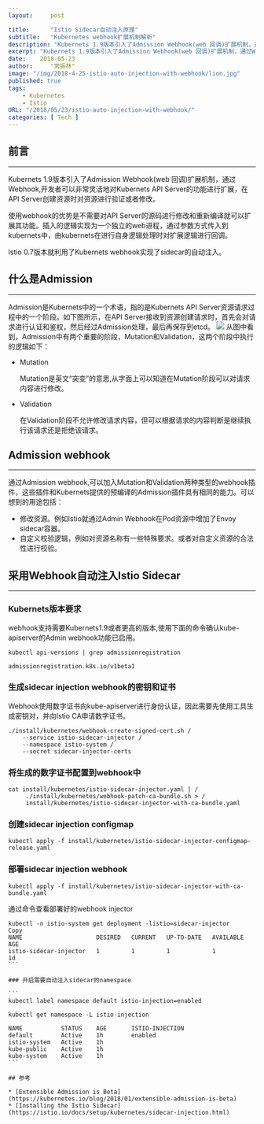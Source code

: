 ```yaml
---
layout:     post

title:      "Istio Sidecar自动注入原理"
subtitle:   "Kubernetes webhook扩展机制解析"
description: "Kubernets 1.9版本引入了Admission Webhook(web 回调)扩展机制，通过Webhook,开发者可以非常灵活地对Kubernets API Server的功能进行扩展，在API Server创建资源时对资源进行验证或者修改。 Istio 0.7版本就利用了Kubernets webhook实现了sidecar的自动注入。"
excerpt: "Kubernets 1.9版本引入了Admission Webhook(web 回调)扩展机制，通过Webhook,开发者可以非常灵活地对Kubernets API Server的功能进行扩展，在API Server创建资源时对资源进行验证或者修改。 Istio 0.7版本就利用了Kubernets webhook实现了sidecar的自动注入。"
date:    2018-05-23
author:     "常振林"
image: "/img/2018-4-25-istio-auto-injection-with-webhook/lion.jpg"
published: true 
tags:
    - Kubernetes
    - Istio
URL: "/2018/05/23/istio-auto-injection-with-webhook/"
categories: [ Tech ]
---
```


## 前言
- - -
Kubernets 1.9版本引入了Admission Webhook(web 回调)扩展机制，通过Webhook,开发者可以非常灵活地对Kubernets API Server的功能进行扩展，在API Server创建资源时对资源进行验证或者修改。

使用webhook的优势是不需要对API Server的源码进行修改和重新编译就可以扩展其功能。插入的逻辑实现为一个独立的web进程，通过参数方式传入到kubernets中，由kubernets在进行自身逻辑处理时对扩展逻辑进行回调。

Istio 0.7版本就利用了Kubernets webhook实现了sidecar的自动注入。
<!--more-->
## 什么是Admission
---
Admission是Kubernets中的一个术语，指的是Kubernets API Server资源请求过程中的一个阶段。如下图所示，在API Server接收到资源创建请求时，首先会对请求进行认证和鉴权，然后经过Admission处理，最后再保存到etcd。 
![](/img/2018-4-25-istio-auto-injection-with-webhook/admission-phase.png)
从图中看到，Admission中有两个重要的阶段，Mutation和Validation，这两个阶段中执行的逻辑如下：
* Mutation
  
  Mutation是英文“突变”的意思,从字面上可以知道在Mutation阶段可以对请求内容进行修改。
* Validation

  在Validation阶段不允许修改请求内容，但可以根据请求的内容判断是继续执行该请求还是拒绝该请求。

## Admission webhook
---
通过Admission webhook,可以加入Mutation和Validation两种类型的webhook插件，这些插件和Kubernets提供的预编译的Admission插件具有相同的能力。可以想到的用途包括：
* 修改资源。例如Istio就通过Admin Webhook在Pod资源中增加了Envoy sidecar容器。
* 自定义校验逻辑，例如对资源名称有一些特殊要求。或者对自定义资源的合法性进行校验。

## 采用Webhook自动注入Istio Sidecar
---
### Kubernets版本要求
webhook支持需要Kubernets1.9或者更高的版本,使用下面的命令确认kube-apiserver的Admin webhook功能已启用。

```
kubectl api-versions | grep admissionregistration

admissionregistration.k8s.io/v1beta1
```
### 生成sidecar injection webhook的密钥和证书
Webhook使用数字证书向kube-apiserver进行身份认证，因此需要先使用工具生成密钥对，并向Istio CA申请数字证书。

```
./install/kubernetes/webhook-create-signed-cert.sh /
    --service istio-sidecar-injector /
    --namespace istio-system /
    --secret sidecar-injector-certs
```

### 将生成的数字证书配置到webhook中

```
cat install/kubernetes/istio-sidecar-injector.yaml | /
     ./install/kubernetes/webhook-patch-ca-bundle.sh > /
     install/kubernetes/istio-sidecar-injector-with-ca-bundle.yaml
```

### 创建sidecar injection configmap

```
kubectl apply -f install/kubernetes/istio-sidecar-injector-configmap-release.yaml
```

### 部署sidecar injection webhook

```
kubectl apply -f install/kubernetes/istio-sidecar-injector-with-ca-bundle.yaml
```

通过命令查看部署好的webhook injector

````
kubectl -n istio-system get deployment -listio=sidecar-injector
Copy
NAME                     DESIRED   CURRENT   UP-TO-DATE   AVAILABLE   AGE
istio-sidecar-injector   1         1         1            1           1d
```

### 开启需要自动注入sidecar的namespace 

```
kubectl label namespace default istio-injection=enabled

kubectl get namespace -L istio-injection

NAME           STATUS    AGE       ISTIO-INJECTION
default        Active    1h        enabled
istio-system   Active    1h        
kube-public    Active    1h        
kube-system    Active    1h  
```

## 参考

* [Extensible Admission is Beta](https://kubernetes.io/blog/2018/01/extensible-admission-is-beta)
* [Installing the Istio Sidecar](https://istio.io/docs/setup/kubernetes/sidecar-injection.html)
